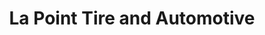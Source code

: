 ---
title: "La Point Tire and Automotive"
url: /rice-lake/la-point-tire-and-automotive/
shop: Autowerkstatt
---